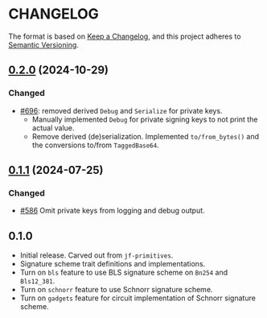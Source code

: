 # CHANGELOG

The format is based on [Keep a Changelog](https://keepachangelog.com/en/1.0.0/),
and this project adheres to [Semantic Versioning](https://semver.org/spec/v2.0.0.html).

## [0.2.0]((https://github.com/EspressoSystems/jellyfish/compare/jf-signatures-v0.1.1...jf-signatures-v0.2.0)) (2024-10-29)

### Changed

- [#696](https://github.com/EspressoSystems/jellyfish/pull/696): removed derived `Debug` and `Serialize` for private keys.
  - Manually implemented `Debug` for private signing keys to not print the actual value.
  - Remove derived (de)serialization. Implemented `to/from_bytes()` and the conversions to/from `TaggedBase64`.

## [0.1.1]((https://github.com/EspressoSystems/jellyfish/compare/0.4.5...jf-signatures-v0.1.1)) (2024-07-25)

### Changed

- [#586](https://github.com/EspressoSystems/jellyfish/pull/586) Omit private keys from logging and debug output.

## 0.1.0

- Initial release. Carved out from `jf-primitives`.
- Signature scheme trait definitions and implementations.
- Turn on `bls` feature to use BLS signature scheme on `Bn254` and `Bls12_381`.
- Turn on `schnorr` feature to use Schnorr signature scheme.
- Turn on `gadgets` feature for circuit implementation of Schnorr signature scheme.
